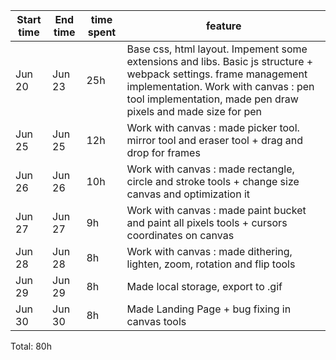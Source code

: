 | Start time  | End time | time spent | feature |
|-----------|-------------|-------------|-------------|
| Jun 20 | Jun 23 | 25h | Base css, html layout. Impement some extensions and libs. Basic js structure + webpack settings. frame management implementation. Work with canvas : pen tool implementation, made pen draw pixels and made size for pen |
| Jun 25 | Jun 25 | 12h | Work with canvas : made picker tool. mirror tool and eraser tool + drag and drop for frames|
| Jun 26 | Jun 26 | 10h | Work with canvas : made rectangle, circle and stroke tools + change size canvas and optimization it |
| Jun 27 | Jun 27 | 9h | Work with canvas : made paint bucket and paint all pixels tools + cursors coordinates on canvas|
| Jun 28 | Jun 28 | 8h | Work with canvas : made dithering, lighten, zoom, rotation and flip tools | 
| Jun 29 | Jun 29 | 8h | Made local storage, export to .gif |
| Jun 30 | Jun 30 | 8h | Made Landing Page +  bug fixing in canvas tools|

Total: 80h
